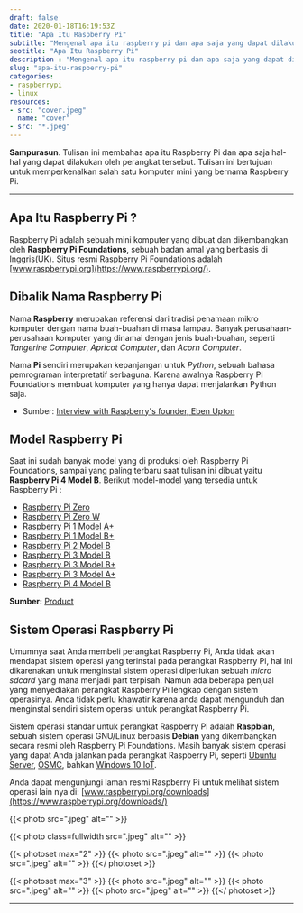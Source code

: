 ```yaml
---
draft: false
date: 2020-01-18T16:19:53Z
title: "Apa Itu Raspberry Pi"
subtitle: "Mengenal apa itu raspberry pi dan apa saja yang dapat dilakukan perangkat tersebut."
seotitle: "Apa Itu Raspberry Pi"
description : "Mengenal apa itu raspberry pi dan apa saja yang dapat dilakukan perangkat tersebut."
slug: "apa-itu-raspberry-pi"
categories:
- raspberrypi
- linux
resources:
- src: "cover.jpeg"
  name: "cover"
- src: "*.jpeg"
---
```



**Sampurasun**. Tulisan ini membahas apa itu Raspberry Pi dan apa saja hal-hal yang dapat dilakukan oleh
perangkat tersebut. Tulisan ini bertujuan untuk memperkenalkan salah satu komputer mini yang bernama
Raspberry Pi.

***

## **Apa Itu Raspberry Pi ?**
Raspberry Pi adalah sebuah mini komputer yang dibuat dan dikembangkan oleh **Raspberry Pi Foundations**, sebuah
badan amal yang berbasis di Inggris(UK). Situs resmi Raspberry Pi Foundations adalah
[www.raspberrypi.org](https://www.raspberrypi.org/).

## **Dibalik Nama Raspberry Pi**
Nama **Raspberry** merupakan referensi dari tradisi penamaan mikro komputer dengan nama buah-buahan di masa lampau.
Banyak perusahaan-perusahaan komputer yang dinamai dengan jenis buah-buahan, seperti _Tangerine Computer_,
_Apricot Computer_, dan _Acorn Computer_.

Nama **Pi** sendiri merupakan kepanjangan untuk _Python_, sebuah bahasa pemrograman interpretatif serbaguna.
Karena awalnya Raspberry Pi Foundations membuat komputer yang hanya dapat menjalankan Python saja.

- Sumber: [Interview with Raspberry's founder, Eben
    Upton](https://www.techspot.com/article/531-eben-upton-interview/)

## **Model Raspberry Pi**
Saat ini sudah banyak model yang di produksi oleh Raspberry Pi Foundations, sampai yang paling terbaru saat
tulisan ini dibuat yaitu **Raspberry Pi 4 Model B**. Berikut model-model yang tersedia untuk Raspberry Pi :
- [Raspberry Pi Zero](https://www.raspberrypi.org/products/raspberry-pi-zero/)
- [Raspberry Pi Zero W](https://www.raspberrypi.org/products/raspberry-pi-zero-w/)
- [Raspberry Pi 1 Model A+](https://www.raspberrypi.org/products/raspberry-pi-1-model-a-plus/)
- [Raspberry Pi 1 Model B+](https://www.raspberrypi.org/products/raspberry-pi-1-model--plus/)
- [Raspberry Pi 2 Model B](https://www.raspberrypi.org/products/raspberry-pi-2-model-b/)
- [Raspberry Pi 3 Model B](https://www.raspberrypi.org/products/raspberry-pi-3-model-b/)
- [Raspberry Pi 3 Model B+](https://www.raspberrypi.org/products/raspberry-pi-3-model-b-plus/)
- [Raspberry Pi 3 Model A+](https://www.raspberrypi.org/products/raspberry-pi-3-model-a-plus/)
- [Raspberry Pi 4 Model B](https://www.raspberrypi.org/products/raspberry-pi-4-model-b/)

**Sumber:** [Product](https://www.raspberrypi.org/products/)

## **Sistem Operasi Raspberry Pi**
Umumnya saat Anda membeli perangkat Raspberry Pi, Anda tidak akan mendapat sistem operasi yang terinstal pada
perangkat Raspberry Pi, hal ini dikarenakan untuk menginstal sistem operasi diperlukan sebuah _micro sdcard_
yang mana menjadi part terpisah. Namun ada beberapa penjual yang menyediakan perangkat Raspberry Pi lengkap dengan
sistem operasinya. Anda tidak perlu khawatir karena anda dapat mengunduh dan menginstal sendiri sistem operasi
untuk perangkat Raspberry Pi.

Sistem operasi standar untuk perangkat Raspberry Pi adalah **Raspbian**, sebuah sistem operasi GNU/Linux
berbasis **Debian** yang dikembangkan secara resmi oleh Raspberry Pi Foundations. Masih banyak sistem operasi yang dapat Anda
jalankan pada perangkat Raspberry Pi, seperti [Ubuntu Server](https://ubuntu.com/download/raspberry-pi),
[OSMC](https://osmc.tv/download/), bahkan [Windows 10
IoT](https://docs.microsoft.com/en-us/windows/iot-core/downloads).

Anda dapat mengunjungi laman resmi Raspberry Pi untuk melihat sistem operasi lain nya di:
[www.raspberrypi.org/downloads](https://www.raspberrypi.org/downloads/)

{{< photo src=".jpeg" alt="" >}}

{{< photo class=fullwidth src=".jpeg" alt="" >}}

{{< photoset max="2" >}}
  {{< photo src=".jpeg" alt="" >}}
  {{< photo src=".jpeg" alt="" >}}
{{</ photoset >}}

{{< photoset max="3" >}}
  {{< photo src=".jpeg" alt="" >}}
  {{< photo src=".jpeg" alt="" >}}
  {{< photo src=".jpeg" alt="" >}}
{{</ photoset >}}


***
